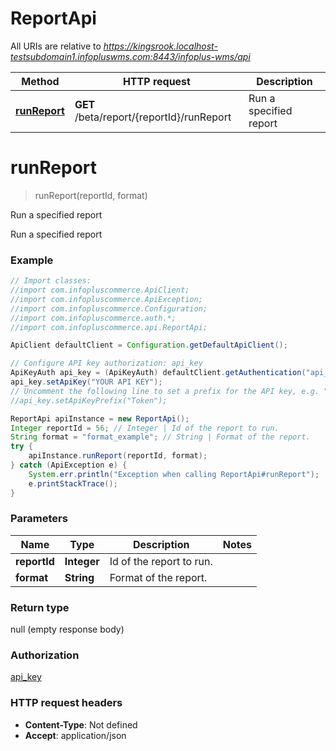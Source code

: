 # ReportApi

All URIs are relative to *https://kingsrook.localhost-testsubdomain1.infopluswms.com:8443/infoplus-wms/api*

Method | HTTP request | Description
------------- | ------------- | -------------
[**runReport**](ReportApi.md#runReport) | **GET** /beta/report/{reportId}/runReport | Run a specified report


<a name="runReport"></a>
# **runReport**
> runReport(reportId, format)

Run a specified report

Run a specified report

### Example
```java
// Import classes:
//import com.infopluscommerce.ApiClient;
//import com.infopluscommerce.ApiException;
//import com.infopluscommerce.Configuration;
//import com.infopluscommerce.auth.*;
//import com.infopluscommerce.api.ReportApi;

ApiClient defaultClient = Configuration.getDefaultApiClient();

// Configure API key authorization: api_key
ApiKeyAuth api_key = (ApiKeyAuth) defaultClient.getAuthentication("api_key");
api_key.setApiKey("YOUR API KEY");
// Uncomment the following line to set a prefix for the API key, e.g. "Token" (defaults to null)
//api_key.setApiKeyPrefix("Token");

ReportApi apiInstance = new ReportApi();
Integer reportId = 56; // Integer | Id of the report to run.
String format = "format_example"; // String | Format of the report.
try {
    apiInstance.runReport(reportId, format);
} catch (ApiException e) {
    System.err.println("Exception when calling ReportApi#runReport");
    e.printStackTrace();
}
```

### Parameters

Name | Type | Description  | Notes
------------- | ------------- | ------------- | -------------
 **reportId** | **Integer**| Id of the report to run. |
 **format** | **String**| Format of the report. |

### Return type

null (empty response body)

### Authorization

[api_key](../README.md#api_key)

### HTTP request headers

 - **Content-Type**: Not defined
 - **Accept**: application/json

